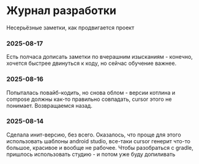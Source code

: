 # Журнал разработки
Несерьёзные заметки, как продвигается проект


### 2025-08-17
Есть полчаса дописать заметки по вчерашним изысканиям - конечно, хочется быстрее двинуться к коду, но сейчас обучение важнее.
### 2025-08-16
Попыталась повайб-кодить, но снова облом - версии котлина и compose должны как-то правильно совпадать, cursor этого не понимает. Возвращаемся назад.
### 2025-08-14
Сделала инит-версию, без всего. Оказалось, что проще для этого использовать шаблоны android studio, все-таки cursor генерит что-то большое, красивое и вообще не рабочее. Чтобы разобраться с gradle, пришлось использовать студию - и потом уже буду допиливать